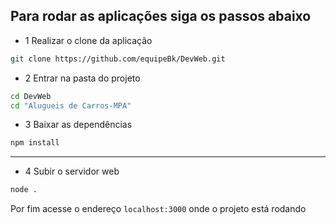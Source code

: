 ## Para rodar as aplicações siga os passos abaixo

- 1 Realizar o clone da aplicação

```bash
git clone https://github.com/equipeBk/DevWeb.git

```

- 2 Entrar na pasta do projeto

```bash
cd DevWeb
cd "Alugueis de Carros-MPA"
```

- 3 Baixar as dependências

```bash
npm install
``` 
<hr>

- 4 Subir o servidor web

```bash
node .
```


Por fim acesse o endereço `localhost:3000` onde o projeto está rodando
